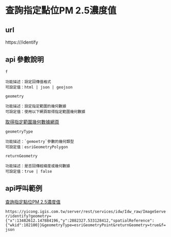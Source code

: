 # 查詢指定點位PM 2.5濃度值

## url 

https://<imageservice-url>/identify

## api 參數說明

`f`

```
功能描述：設定回傳值格式
可設定值：html | json | geojson
```

`geometry`

```
功能描述：設定指定範圍的幾何數據
可設定值：使用以下網頁取得指定範圍幾何數據
```
[取得指定範圍幾何數據網頁](https://yicongkuo.github.io/epa/apps/GetGeometryParams/)

`geometryType`

```
功能描述：`gemoetry`參數的幾何類型
可設定值：esriGeometryPolygon
```

`returnGeometry`

```
功能描述：是否回傳經緯度或幾何數據
可設定值：true | false
```

## api呼叫範例

[查詢指定點位PM 2.5濃度值](https://yicong.igis.com.tw/server/rest/services/idw/Idw_raw/ImageServer/identify?geometry={"x":13482612.147884196,"y":2882327.533128412,"spatialReference":{"wkid":102100}}&geometryType=esriGeometryPoint&returnGeometry=true&f=html)

`https://yicong.igis.com.tw/server/rest/services/idw/Idw_raw/ImageServer/identify?geometry={"x":13482612.147884196,"y":2882327.533128412,"spatialReference":{"wkid":102100}}&geometryType=esriGeometryPoint&returnGeometry=true&f=json`